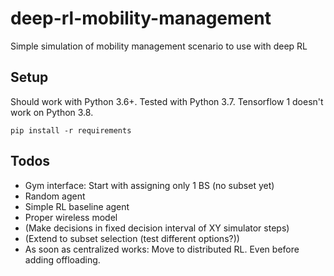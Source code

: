 # deep-rl-mobility-management

Simple simulation of mobility management scenario to use with deep RL

## Setup

Should work with Python 3.6+. Tested with Python 3.7. Tensorflow 1 doesn't work on Python 3.8.

```
pip install -r requirements
```

## Todos

* Gym interface: Start with assigning only 1 BS (no subset yet)
* Random agent
* Simple RL baseline agent
* Proper wireless model
* (Make decisions in fixed decision interval of XY simulator steps)
* (Extend to subset selection (test different options?))
* As soon as centralized works: Move to distributed RL. Even before adding offloading.
